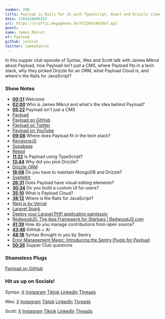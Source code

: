 ```yaml
---
number: 700
title: Payload is Rails for JS with TypeScript, React and Drizzle (James Mikrut)
date: 1701428400253
url: https://traffic.megaphone.fm/FSI3043467887.mp3
guest: 
name: James Mikrut
of: Payload
github: jmikrut
twitter: jamesmikrut
---
```


In this supper club episode of Syntax, Wes and Scott talk with James Mikrut about Payload, how Payload isn't just a CMS, where Payload fits in a tech stack, why they picked Drizzle for an ORM, what Payload Cloud is, and where's the Rails for JavaScript?

### Show Notes

- **[00:31](#t=00:31)** Welcome
- **[02:00](#t=02:00)** Who is James Mikrut and what's the idea behind Payload?
- **[05:22](#t=05:22)** Payload isn't just a CMS
- [Payload](https://payloadcms.com)
- [Payload on GitHub](https://github.com/payloadcms/payload)
- [Payload on Twitter](https://twitter.com/payloadcms)
- [Payload on YouTube](https://www.youtube.com/@payloadcms)
- **[09:08](#t=09:08)** Where does Payload fit in the tech stack?
- [KeystoneJS](https://keystonejs.com/)
- [Supabase](https://supabase.com/)
- [Retool](https://retool.com/)
- **[11:22](#t=11:22)** Is Payload using TypeScript?
- **[13:44](#t=13:44)** Why did you pick Drizzle?
- [Drizzle ORM](https://orm.drizzle.team/)
- **[18:08](#t=18:08)** Do you have to maintain MongoDB and Drizzle?
- [SvelteKit](https://kit.svelte.dev/)
- **[26:31](#t=26:31)** Does Payload have visual editing elements?
- **[30:34](#t=30:34)** Do you build a custom UI for users?
- **[35:10](#t=35:10)** What is Payload Cloud?
- **[38:12](#t=38:12)** Where is the Rails for JavaScript?
- [Next.js by Vercel](https://nextjs.org/)
- [Laravel Spark](https://spark.laravel.com/)
- [Deploy your Laravel PHP application painlessly](https://forge.laravel.com/)
- [RedwoodJS: The App Framework for Startups | RedwoodJS.com](https://redwoodjs.com/)
- **[41:39](#t=41:39)** How do you manage contributions from open source?
- **[43:46](#t=43:46)** GitHub + AI
- **[48:18](#t=48:18)** Syntax Brought to you by Sentry
- [Error Management Magic: Introducing the Sentry Plugin for Payload](https://payloadcms.com/blog/error-management-magic-introducing-the-sentry-plugin-for-payload)
- **[50:26](#t=50:26)** Supper Club questions

### Shameless Plugs

[Payload on GitHub](https://github.com/payloadcms/payload)

### Hit us up on Socials!

Syntax: [X](https://twitter.com/syntaxfm) [Instagram](https://www.instagram.com/syntax_fm/) [Tiktok](https://www.tiktok.com/@syntaxfm) [LinkedIn](https://www.linkedin.com/company/96077407/admin/feed/posts/) [Threads](https://www.threads.net/@syntax_fm)

Wes: [X](https://twitter.com/wesbos) [Instagram](https://www.instagram.com/wesbos/) [Tiktok](https://www.tiktok.com/@wesbos) [LinkedIn](https://www.linkedin.com/in/wesbos/) [Threads](https://www.threads.net/@wesbos)

Scott: [X](https://twitter.com/stolinski) [Instagram](https://www.instagram.com/stolinski/) [Tiktok](https://www.tiktok.com/@stolinski) [LinkedIn](https://www.linkedin.com/in/stolinski/) [Threads](https://www.threads.net/@stolinski)
